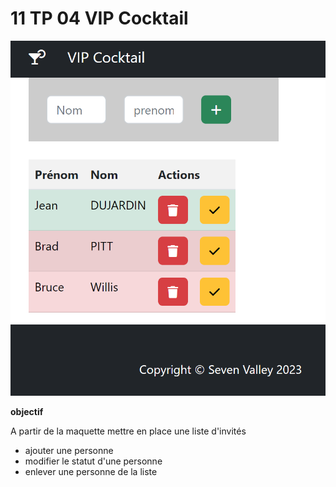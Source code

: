 # 11 TP 04 VIP Cocktail
![module-10](../img/11-vip.png) 

**objectif**
  
A partir de la maquette mettre en place une liste d'invités  
- ajouter une personne  
- modifier le statut d'une personne  
- enlever une personne de la liste  

